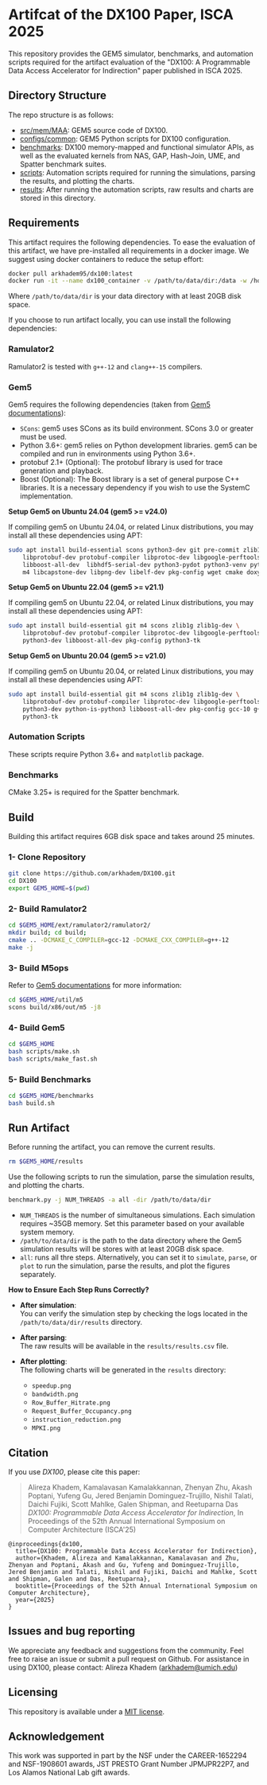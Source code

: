 # Artifcat of the DX100 Paper, ISCA 2025

This repository provides the GEM5 simulator, benchmarks, and automation scripts required for the artifact evaluation of the "DX100: A Programmable Data Access Accelerator for Indirection" paper published in ISCA 2025.

## Directory Structure

The repo structure is as follows:
  - [src/mem/MAA](/src/mem/MAA/): GEM5 source code of DX100.
  - [configs/common](/configs/common/): GEM5 Python scripts for DX100 configuration.
  - [benchmarks](/benchmarks/): DX100 memory-mapped and functional simulator APIs, as well as the evaluated kernels from NAS, GAP, Hash-Join, UME, and Spatter benchmark suites.
  - [scripts](/scripts/): Automation scripts required for running the simulations, parsing the results, and plotting the charts.
  - [results](/results/): After running the automation scripts, raw results and charts are stored in this directory.

## Requirements

This artifact requires the following dependencies. To ease the evaluation of this artifact, we have pre-installed all requirements in a docker image. We suggest using docker containers to reduce the setup effort:

```bash
docker pull arkhadem95/dx100:latest
docker run -it --name dx100_container -v /path/to/data/dir:/data -w /home/ubuntu arkhadem95/dx100 bash
```

Where `/path/to/data/dir` is your data directory with at least 20GB disk space.

If you choose to run artifact locally, you can use install the following dependencies:

### Ramulator2

Ramulator2 is tested with `g++-12` and `clang++-15` compilers.

### Gem5

Gem5 requires the following dependencies (taken from [Gem5 documentations](https://www.gem5.org/documentation/general_docs/building)):

- `SCons`: gem5 uses SCons as its build environment. SCons 3.0 or greater must be used.
- Python 3.6+: gem5 relies on Python development libraries. gem5 can be compiled and run in environments using Python 3.6+.
- protobuf 2.1+ (Optional): The protobuf library is used for trace generation and playback.
- Boost (Optional): The Boost library is a set of general purpose C++ libraries. It is a necessary dependency if you wish to use the SystemC implementation.

**Setup Gem5 on Ubuntu 24.04 (gem5 >= v24.0)**

If compiling gem5 on Ubuntu 24.04, or related Linux distributions, you may install all these dependencies using APT:

```bash
sudo apt install build-essential scons python3-dev git pre-commit zlib1g zlib1g-dev \
    libprotobuf-dev protobuf-compiler libprotoc-dev libgoogle-perftools-dev \
    libboost-all-dev  libhdf5-serial-dev python3-pydot python3-venv python3-tk mypy \
    m4 libcapstone-dev libpng-dev libelf-dev pkg-config wget cmake doxygen
```

**Setup Gem5 on Ubuntu 22.04 (gem5 >= v21.1)**

If compiling gem5 on Ubuntu 22.04, or related Linux distributions, you may install all these dependencies using APT:

```bash
sudo apt install build-essential git m4 scons zlib1g zlib1g-dev \
    libprotobuf-dev protobuf-compiler libprotoc-dev libgoogle-perftools-dev \
    python3-dev libboost-all-dev pkg-config python3-tk
```

**Setup Gem5 on Ubuntu 20.04 (gem5 >= v21.0)**

If compiling gem5 on Ubuntu 20.04, or related Linux distributions, you may install all these dependencies using APT:

```bash
sudo apt install build-essential git m4 scons zlib1g zlib1g-dev \
    libprotobuf-dev protobuf-compiler libprotoc-dev libgoogle-perftools-dev \
    python3-dev python-is-python3 libboost-all-dev pkg-config gcc-10 g++-10 \
    python3-tk
```

### Automation Scripts

These scripts require Python 3.6+ and `matplotlib` package.

### Benchmarks

CMake 3.25+ is required for the Spatter benchmark.

## Build

Building this artifact requires 6GB disk space and takes around 25 minutes.

### 1- Clone Repository

```bash
git clone https://github.com/arkhadem/DX100.git
cd DX100
export GEM5_HOME=$(pwd)
```

### 2- Build Ramulator2

```bash
cd $GEM5_HOME/ext/ramulator2/ramulator2/
mkdir build; cd build;
cmake .. -DCMAKE_C_COMPILER=gcc-12 -DCMAKE_CXX_COMPILER=g++-12
make -j
```

### 3- Build M5ops

Refer to [Gem5 documentations](https://www.gem5.org/documentation/general_docs/m5ops/) for more information:

```bash
cd $GEM5_HOME/util/m5
scons build/x86/out/m5 -j8
```

### 4- Build Gem5

```bash
cd $GEM5_HOME
bash scripts/make.sh
bash scripts/make_fast.sh
```

### 5- Build Benchmarks

```bash
cd $GEM5_HOME/benchmarks
bash build.sh
```

## Run Artifact

Before running the artifact, you can remove the current results.

```bash
rm $GEM5_HOME/results
```

Use the following scripts to run the simulation, parse the simulation results, and plotting the charts.

```bash
benchmark.py -j NUM_THREADS -a all -dir /path/to/data/dir
```

- `NUM_THREADS` is the number of simultaneous simulations. Each simulation requires ~35GB memory. Set this parameter based on your available system memory.
- `/path/to/data/dir` is the path to the data directory where the Gem5 simulation results will be stores with at least 20GB disk space.
- `all`: runs all thre steps. Alternatively, you can set it to `simulate`, `parse`, or `plot` to run the simulation, parse the results, and plot the figures separately.

**How to Ensure Each Step Runs Correctly?**

- **After simulation**:  
  You can verify the simulation step by checking the logs located in the `/path/to/data/dir/results` directory.

- **After parsing**:  
  The raw results will be available in the `results/results.csv` file.

- **After plotting**:  
  The following charts will be generated in the `results` directory:
  - `speedup.png`
  - `bandwidth.png`
  - `Row_Buffer_Hitrate.png`
  - `Request_Buffer_Occupancy.png`
  - `instruction_reduction.png`
  - `MPKI.png`

## Citation

If you use *DX100*, please cite this paper:

> Alireza Khadem, Kamalavasan Kamalakkannan, Zhenyan Zhu, Akash Poptani, Yufeng Gu, Jered Benjamin Dominguez-Trujillo, Nishil Talati, Daichi Fujiki, Scott Mahlke, Galen Shipman, and Reetuparna Das
> *DX100: Programmable Data Access Accelerator for Indirection*,
> In Proceedings of the 52th Annual International Symposium on Computer Architecture (ISCA'25)

```
@inproceedings{dx100,
  title={DX100: Programmable Data Access Accelerator for Indirection},
  author={Khadem, Alireza and Kamalakkannan, Kamalavasan and Zhu, Zhenyan and Poptani, Akash and Gu, Yufeng and Dominguez-Trujillo, Jered Benjamin and Talati, Nishil and Fujiki, Daichi and Mahlke, Scott and Shipman, Galen and Das, Reetuparna},
  booktitle={Proceedings of the 52th Annual International Symposium on Computer Architecture}, 
  year={2025}
}
```

## Issues and bug reporting

We appreciate any feedback and suggestions from the community.
Feel free to raise an issue or submit a pull request on Github.
For assistance in using DX100, please contact: Alireza Khadem (arkhadem@umich.edu)

## Licensing

This repository is available under a [MIT license](/LICENSE).

## Acknowledgement

This work was supported in part by the NSF under the CAREER-1652294 and NSF-1908601 awards, JST PRESTO Grant Number JPMJPR22P7, and Los Alamos National Lab gift awards.
